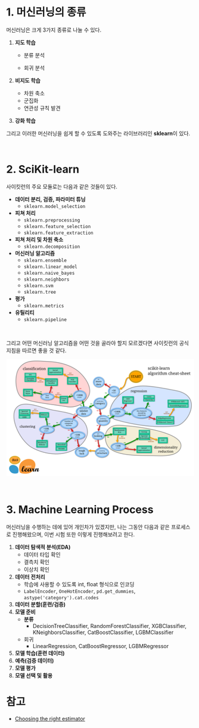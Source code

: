 # 1. 머신러닝의 종류

머신러닝은 크게 3가지 종류로 나눌 수 있다.

1. **지도 학습**

   - 분류 분석

   - 회귀 분석

2. **비지도 학습**

   - 차원 축소
   - 군집화
   - 연관성 규칙 발견

3. **강화 학습**

그리고 이러한 머신러닝을 쉽게 할 수 있도록 도와주는 라이브러리인 **sklearn**이 있다.

<br>

# 2. SciKit-learn

사이킷런의 주요 모듈로는 다음과 같은 것들이 있다.

- **데이터 분리, 검증, 파라미터 튜닝**
  - `sklearn.model_selection`
- **피쳐 처리**
  - `sklearn.preprocessing`
  - `sklearn.feature_selection`
  - `sklearn.feature_extraction`
- **피쳐 처리 및 차원 축소**
  - `sklearn.decomposition`
- **머신러닝 알고리즘**
  - `sklearn.ensemble`
  - `sklearn.linear_model`
  - `sklearn.naive_bayes`
  - `sklearn.neighbors`
  - `sklearn.svm`
  - `sklearn.tree`
- **평가**
  - `sklearn.metrics`
- **유틸리티**
  - `sklearn.pipeline`

<br>

그리고 어떤 머신러닝 알고리즘을 어떤 것을 골라야 할지 모르겠다면 사이킷런의 공식 지침을 따르면 좋을 것 같다.



![Move mouse over image](00_machine_learning_strategy/ml_map.png)

<br>

# 3. Machine Learning Process

머신러닝을 수행하는 데에 있어 개인차가 있겠지만, 나는 그동안 다음과 같은 프로세스로 진행해왔으며, 이번 시험 또한 이렇게 진행해보려고 한다.

1. **데이터 탐색적 분석(EDA)**
   - 데이터 타입 확인
   - 결측치 확인
   - 이상치 확인
2. **데이터 전처리**
   - 학습에 사용할 수 있도록 int, float 형식으로 인코딩
   - `LabelEncoder`, `OneHotEncoder`, `pd.get_dummies`, `astype('category').cat.codes`
3. **데이터 분할(훈련/검증)**
4. **모델 준비**
   - **분류**
     - DecisionTreeClassifier, RandomForestClassifier, XGBClassifier, KNeighborsClassifier,  CatBoostClassifier, LGBMClassifier
   - 회귀
     - LinearRegression, CatBoostRegressor, LGBMRegressor
5. **모델 학습(훈련 데이터)**
6. **예측(검증 데이터)**
7. **모델 평가**
8. **모델 선택 및 활용**



# 참고

- [Choosing the right estimator](https://scikit-learn.org/stable/tutorial/machine_learning_map/index.html)